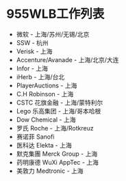 # 955WLB工作列表

- 微软 - 上海/苏州/无锡/北京
- SSW - 杭州
- Verisk - 上海
- Accenture/Avanade - 上海/北京/大连
- Infor - 上海
- iHerb - 上海/台北
- PlayerAuctions - 上海
- C.H Robinson - 上海
- CSTC 花旗金融 - 上海/蒙特利尔
- Lego 乐高集团 - 上海/哥本哈根
- Dow Chemical - 上海
- 罗氏 Roche - 上海/Rotkreuz
- 赛诺菲 Sanofi
- 医科达 Elekta - 上海
- 默克集團 Merck Group - 上海
- 药明康德 WuXi AppTec - 上海
- 美敦力 Medtronic - 上海
